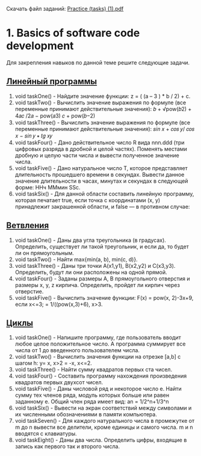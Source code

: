 Скачать файл заданий: [Practice (tasks) (1).pdf](https://github.com/pp8a/Introduction-to-Java/files/10304568/Practice.tasks.1.pdf)

# 1. Basics of software code development
Для закрепления навыков по данной теме решите следующие задачи. 
## [Линейный программы](https://github.com/pp8a/Introduction-to-Java/blob/main/Basics/src/Linear.java)
1. void taskOne() - Найдите значение функции: z = ( (a – 3 ) * b / 2) + c.
2. void taskTwo() - Вычислить значение выражения по формуле (все переменные принимают действительные значения):
𝑏 + √pow(𝑏2) + 4𝑎𝑐
/2𝑎
− pow(𝑎3)
𝑐 + pow(𝑏−2)
3. void taskThree() - Вычислить значение выражения по формуле (все переменные принимают действительные значения):
𝑠𝑖𝑛 𝑥 + 𝑐𝑜𝑠 𝑦/
𝑐𝑜𝑠 𝑥 − 𝑠𝑖𝑛 𝑦
∗ 𝑡𝑔 𝑥𝑦
4. void taskFour() - Дано действительное число R вида nnn.ddd (три цифровых разряда в дробной и целой частях). Поменять местами 
дробную и целую части числа и вывести полученное значение числа.
5. void taskFive() - Дано натуральное число Т, которое представляет длительность прошедшего времени в секундах. Вывести 
данное значение длительности в часах, минутах и секундах в следующей форме:
ННч ММмин SSc.
6. void taskSix() - Для данной области составить линейную программу, которая печатает true, если точка с координатами (х, у) 
принадлежит закрашенной области, и false — в противном случае:
## [Ветвления](https://github.com/pp8a/Introduction-to-Java/blob/main/Basics/src/Branching.java)
1. void taskOne() - Даны два угла треугольника (в градусах). Определить, существует ли такой треугольник, и если да, то будет ли 
он прямоугольным.
2. void taskTwo() - Найти max{min(a, b), min(c, d)}.
3. void taskThree() - Даны три точки А(х1,у1), В(х2,у2) и С(х3,у3). Определить, будут ли они расположены на одной прямой. 
4. void taskFour() - Заданы размеры А, В прямоугольного отверстия и размеры х, у, z кирпича. Определить, пройдет ли кирпич через 
отверстие.
5. void taskFive() - Вычислить значение функции: F(x) = pow(x, 2)-3x+9, если x<=3; = 1/((pow(x,3)+6), x>3.
## [Циклы](https://github.com/pp8a/Introduction-to-Java/blob/main/Basics/src/Cycles.java)
1. void taskOne() - Напишите программу, где пользователь вводит любое целое положительное число. А программа суммирует 
все числа от 1 до введенного пользователем числа.
2. void taskTwo() - Вычислить значения функции на отрезке [а,b] c шагом h: y= x, x>2 = -x, x<=2.
3. void taskThree() - Найти сумму квадратов первых ста чисел.
4. void taskFour() - Составить программу нахождения произведения квадратов первых двухсот чисел.
5. void taskFive() - Даны числовой ряд и некоторое число е. Найти сумму тех членов ряда, модуль которых больше или равен 
заданному е. Общий член ряда имеет вид: an = 1/2^n+1/3^n
6. void taskSix() - Вывести на экран соответствий между символами и их численными обозначениями в памяти компьютера.
7. void taskSeven() - Для каждого натурального числа в промежутке от m до n вывести все делители, кроме единицы и самого числа. 
m и n вводятся с клавиатуры.
8. void taskEight() - Даны два числа. Определить цифры, входящие в запись как первого так и второго числа.
